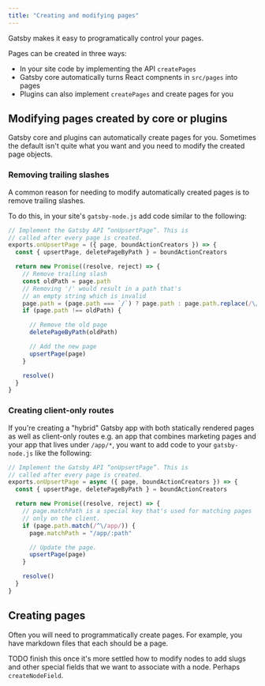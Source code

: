 ```yaml
---
title: "Creating and modifying pages"
---
```


Gatsby makes it easy to programatically control your pages.

Pages can be created in three ways:

* In your site code by implementing the API `createPages`
* Gatsby core automatically turns React compnents in `src/pages` into pages
* Plugins can also implement `createPages` and create pages for you

## Modifying pages created by core or plugins

Gatsby core and plugins can automatically create pages for you. Sometimes
the default isn't quite what you want and you need to modify the created
page objects.

### Removing trailing slashes
A common reason for needing to modify automatically created pages is to remove
trailing slashes.

To do this, in your site's `gatsby-node.js` add code
similar to the following:

```javascript
// Implement the Gatsby API “onUpsertPage”. This is
// called after every page is created.
exports.onUpsertPage = ({ page, boundActionCreators }) => {
  const { upsertPage, deletePageByPath } = boundActionCreators

  return new Promise((resolve, reject) => {
    // Remove trailing slash
    const oldPath = page.path
    // Removing '/' would result in a path that's
    // an empty string which is invalid
    page.path = (page.path === `/`) ? page.path : page.path.replace(/\/$/, ``)
    if (page.path !== oldPath) {

      // Remove the old page
      deletePageByPath(oldPath)

      // Add the new page
      upsertPage(page)
    }

    resolve()
  }
}
```

### Creating client-only routes

If you're creating a "hybrid" Gatsby app with both statically rendered pages
as well as client-only routes e.g. an app that combines marketing pages and
your app that lives under `/app/*`, you want to add code to your `gatsby-node.js`
like the following:

```javascript
// Implement the Gatsby API “onUpsertPage”. This is
// called after every page is created.
exports.onUpsertPage = async ({ page, boundActionCreators }) => {
  const { upsertPage, deletePageByPath } = boundActionCreators

  return new Promise((resolve, reject) => {
    // page.matchPath is a special key that's used for matching pages
    // only on the client.
    if (page.path.match(/^\/app/)) {
      page.matchPath = "/app/:path"

      // Update the page.
      upsertPage(page)
    }

    resolve()
  }
}
```

## Creating pages

Often you will need to programmatically create pages. For example, you have
markdown files that each should be a page.

TODO finish this once it's more settled how to modify nodes to add slugs and
other special fields that we want to associate with a node. Perhaps `createNodeField`.
